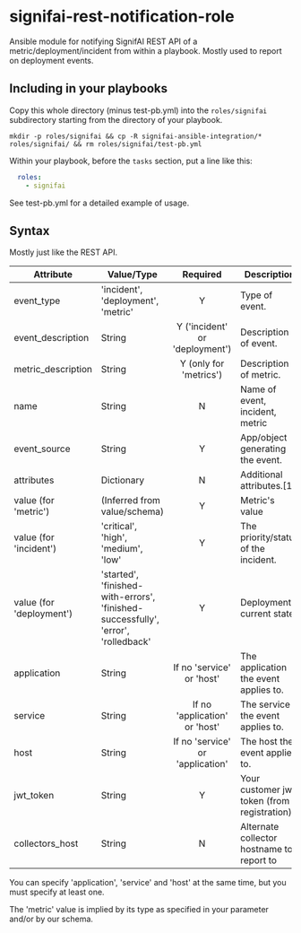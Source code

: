 # signifai-rest-notification-role
Ansible module for notifying SignifAI REST API of a metric/deployment/incident from within a playbook.
Mostly used to report on deployment events.  

## Including in your playbooks

Copy this whole directory (minus test-pb.yml) into the `roles/signifai` subdirectory starting
from the directory of your playbook. 

`mkdir -p roles/signifai && cp -R signifai-ansible-integration/* roles/signifai/ && rm roles/signifai/test-pb.yml`

Within your playbook, before the `tasks` section, put a line like this:

```yaml
  roles:
    - signifai
```

See test-pb.yml for a detailed example of usage. 

## Syntax

Mostly just like the REST API. 

| Attribute                | Value/Type                            | Required                         | Description                                |
| ------------------------ | ------------------------------------  | :------------------------------: | ------------------------------------------ |
| event_type               | 'incident', 'deployment', 'metric'    | Y                                | Type of event.                             |
| event_description        | String                                | Y ('incident' or 'deployment')   | Description of event.                      |
| metric_description       | String                                | Y (only for 'metrics')           | Description of metric.                     |
| name                     | String                                | N                                | Name of event, incident, metric            |
| event_source             | String                                | Y                                | App/object generating the event.           |
| attributes               | Dictionary                            | N                                | Additional attributes.[1]                  |
| value (for 'metric')     | (Inferred from value/schema)          | Y                                | Metric's value                             |
| value (for 'incident')   | 'critical', 'high', 'medium', 'low'   | Y                                | The priority/status of the incident.       |
| value (for 'deployment') | 'started', 'finished-with-errors', 'finished-successfully', 'error', 'rolledback' | Y | Deployment's current state.   |
| application              | String                                | If no 'service' or 'host'        | The application the event applies to.      |
| service                  | String                                | If no 'application' or 'host'    | The service the event applies to.          |
| host                     | String                                | If no 'service' or 'application' | The host the event applies to.             |
| jwt_token                | String                                | Y                                | Your customer jwt token (from registration)|
| collectors_host          | String                                | N                                | Alternate collector hostname to report to  | 

You can specify 'application', 'service' and 'host' at the same time, but you must specify at least one. 

The 'metric' value is implied by its type as specified in your parameter and/or by our schema.
